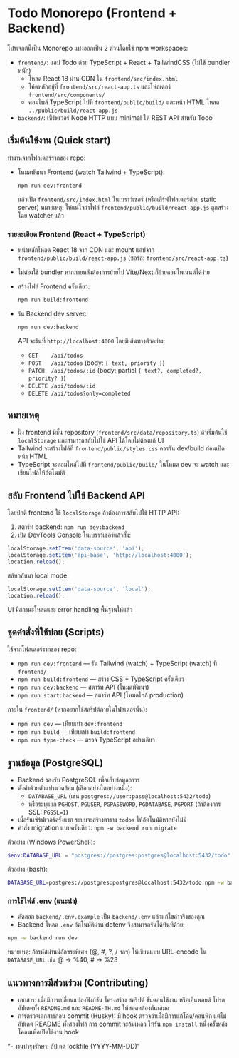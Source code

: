 # Todo Monorepo (Frontend + Backend)

โปรเจกต์นี้เป็น Monorepo แบ่งออกเป็น 2 ส่วนโดยใช้ npm workspaces:

- `frontend/`: แอป Todo ด้วย TypeScript + React + TailwindCSS (ไม่ใช้ bundler หนัก)
  - โหลด React 18 ผ่าน CDN ใน `frontend/src/index.html`
  - โค้ดหลักอยู่ที่ `frontend/src/react-app.ts` และโฟลเดอร์ `frontend/src/components/`
  - คอมไพล์ TypeScript ไปที่ `frontend/public/build/` และหน้า HTML โหลด `../public/build/react-app.js`
- `backend/`: เซิร์ฟเวอร์ Node HTTP แบบ minimal ให้ REST API สำหรับ Todo

## เริ่มต้นใช้งาน (Quick start)

ทำงานจากโฟลเดอร์รากของ repo:

- โหมดพัฒนา Frontend (watch Tailwind + TypeScript):

  ```bash
  npm run dev:frontend
  ```

  แล้วเปิด `frontend/src/index.html` ในเบราว์เซอร์ (หรือเสิร์ฟโฟลเดอร์ด้วย static server)
  หมายเหตุ: ให้แน่ใจว่าไฟล์ `frontend/public/build/react-app.js` ถูกสร้างโดย watcher แล้ว

### รายละเอียด Frontend (React + TypeScript)

- หน้าหลักโหลด React 18 จาก CDN และ mount แอปจาก `frontend/public/build/react-app.js` (ซอร์ส: `frontend/src/react-app.ts`)
- ไม่ต้องใช้ bundler หากภายหลังต้องการย้ายไป Vite/Next ก็ย้ายคอมโพเนนต์ได้ง่าย

- สร้างไฟล์ Frontend ครั้งเดียว:

  ```bash
  npm run build:frontend
  ```

- รัน Backend dev server:

  ```bash
  npm run dev:backend
  ```

  API จะรันที่ `http://localhost:4000` โดยมีเส้นทางตัวอย่าง:

  - `GET    /api/todos`
  - `POST   /api/todos`        (body: `{ text, priority }`)
  - `PATCH  /api/todos/:id`    (body: partial `{ text?, completed?, priority? }`)
  - `DELETE /api/todos/:id`
  - `DELETE /api/todos?only=completed`

## หมายเหตุ

- ฝั่ง frontend มีชั้น repository (`frontend/src/data/repository.ts`) ค่าเริ่มต้นใช้ `localStorage` และสามารถสลับไปใช้ API ได้โดยไม่ต้องแก้ UI
- Tailwind จะสร้างไฟล์ที่ `frontend/public/styles.css` ควรรัน dev/build ก่อนเปิดหน้า HTML
- TypeScript จะคอมไพล์ไปที่ `frontend/public/build/` ในโหมด dev จะ watch และเขียนไฟล์ให้อัตโนมัติ

## สลับ Frontend ไปใช้ Backend API

โดยปกติ frontend ใช้ `localStorage` ถ้าต้องการสลับไปใช้ HTTP API:

1) สตาร์ท backend: `npm run dev:backend`
2) เปิด DevTools Console ในเบราว์เซอร์แล้วสั่ง:

```js
localStorage.setItem('data-source', 'api');
localStorage.setItem('api-base', 'http://localhost:4000');
location.reload();
```

สลับกลับมา local mode:

```js
localStorage.setItem('data-source', 'local');
location.reload();
```

UI มีสถานะโหลดและ error handling พื้นฐานให้แล้ว

## ชุดคำสั่งที่ใช้บ่อย (Scripts)

ใช้จากโฟลเดอร์รากของ repo:

- `npm run dev:frontend` — รัน Tailwind (watch) + TypeScript (watch) ที่ `frontend/`
- `npm run build:frontend` — สร้าง CSS + TypeScript ครั้งเดียว
- `npm run dev:backend` — สตาร์ท API (โหมดพัฒนา)
- `npm run start:backend` — สตาร์ท API (โหมดใกล้ production)

ภายใน `frontend/` (หากอยากใช้สคริปต์ภายในโฟลเดอร์นั้น):

- `npm run dev` — เทียบเท่า `dev:frontend`
- `npm run build` — เทียบเท่า `build:frontend`
- `npm run type-check` — ตรวจ TypeScript อย่างเดียว

## ฐานข้อมูล (PostgreSQL)

- Backend รองรับ PostgreSQL เพื่อเก็บข้อมูลถาวร
- ตั้งค่าด้วยตัวแปรแวดล้อม (เลือกอย่างใดอย่างหนึ่ง):
  - `DATABASE_URL` (เช่น `postgres://user:pass@localhost:5432/todo`)
  - หรือระบุแยก `PGHOST`, `PGUSER`, `PGPASSWORD`, `PGDATABASE`, `PGPORT` (ถ้าต้องการ SSL: `PGSSL=1`)
- เมื่อรันเซิร์ฟเวอร์ครั้งแรก ระบบจะสร้างตาราง `todos` ให้อัตโนมัติหากยังไม่มี
- คำสั่ง migration แบบครั้งเดียว: `npm -w backend run migrate`

ตัวอย่าง (Windows PowerShell):

```powershell
$env:DATABASE_URL = "postgres://postgres:postgres@localhost:5432/todo"; npm -w backend run dev
```

ตัวอย่าง (bash):

```bash
DATABASE_URL=postgres://postgres:postgres@localhost:5432/todo npm -w backend run dev
```

### การใช้ไฟล์ .env (แนะนำ)

- คัดลอก `backend/.env.example` เป็น `backend/.env` แล้วแก้ไขค่าจริงของคุณ
- Backend โหลด `.env` อัตโนมัติผ่าน dotenv จึงสามารถรันได้ทันทีด้วย:

```bash
npm -w backend run dev
```

หมายเหตุ: ถ้ารหัสผ่านมีอักขระพิเศษ (@, #, ?, / ฯลฯ) ให้เขียนแบบ URL-encode ใน `DATABASE_URL` เช่น @ → %40, # → %23

## แนวทางการมีส่วนร่วม (Contributing)

- เอกสาร: เมื่อมีการเปลี่ยนแปลงฟังก์ชัน โครงสร้าง สคริปต์ ขั้นตอนใช้งาน หรือเอ็นพอยต์ โปรดอัปเดตทั้ง `README.md` และ `README-TH.md` ให้สอดคล้องกันเสมอ
- การตรวจเอกสารก่อน commit (Husky): มี hook ตรวจว่าเมื่อมีการแก้โค้ด/คอนฟิก แต่ไม่อัปเดต README ทั้งสองไฟล์ การ commit จะล้มเหลว ให้รัน `npm install` หนึ่งครั้งหลังโคลนเพื่อเปิดใช้งาน hook

“- งานบำรุงรักษา: อัปเดต lockfile (YYYY-MM-DD)”